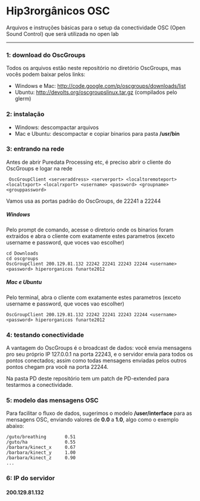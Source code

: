 # Hip3rorgânicos OSC
Arquivos e instruções básicas para o setup da conectividade OSC (Open Sound Control) que será utilizada no open lab

---

### 1: download do OscGroups

Todos os arquivos estão neste repositório no diretório OscGroups, mas vocês podem baixar pelos links:

- Windows e Mac: http://code.google.com/p/oscgroups/downloads/list
- Ubuntu: http://devolts.org/oscgroupslinux.tar.gz (compilados pelo glerm)

### 2: instalação

- Windows: descompactar arquivos
- Mac e Ubuntu: descompactar e copiar binarios para pasta **/usr/bin**

### 3: entrando na rede

Antes de abrir Puredata Processing etc, é preciso abrir o cliente do OscGroups e logar na rede

     OscGroupClient <serveraddress> <serverport> <localtoremoteport> <localtxport> <localrxport> <username> <password> <groupname> <grouppassword>

Vamos usa as portas padrão do OscGroups, de 22241 a 22244

##### Windows

Pelo prompt de comando, acesse o diretorio onde os binarios foram extraidos e abra o cliente com exatamente estes parametros (exceto username e password, que voces vao escolher)

    cd Downloads
    cd oscgroups
    OscGroupClient 200.129.81.132 22242 22241 22243 22244 <username> <password> hiperorganicos funarte2012
    
##### Mac e Ubuntu

Pelo terminal, abra o cliente com exatamente estes parametros (exceto username e password, que voces vao escolher)

    OscGroupClient 200.129.81.132 22242 22241 22243 22244 <username> <password> hiperorganicos funarte2012
    
    
### 4: testando conectividade

A vantagem do OscGroups é o broadcast de dados: você envia mensagens pro seu próprio IP 127.0.0.1 na porta 22243,
e o servidor envia para todos os pontos conectados; assim como todas mensagens enviadas pelos outros pontos chegam pra você na porta 22244.

Na pasta PD deste repositório tem um patch de PD-extended para testarmos a conectividade.

### 5: modelo das mensagens OSC

Para facilitar o fluxo de dados, sugerimos o modelo **/user/interface** para as mensagens OSC,
enviando valores de **0.0** a **1.0**, algo como o exemplo abaixo:

    /guto/breathing       0.51
    /guto/ha              0.55
    /barbara/kinect_x     0.67
    /barbara/kinect_y     1.00
    /barbara/kinect_z     0.90
    ...
    
### 6: IP do servidor

#### 200.129.81.132
